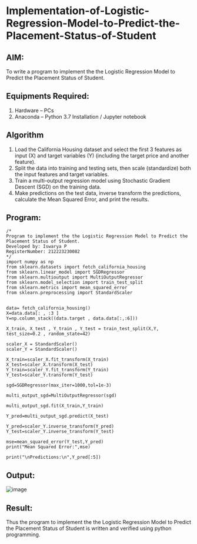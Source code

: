 # Implementation-of-Logistic-Regression-Model-to-Predict-the-Placement-Status-of-Student

## AIM:
To write a program to implement the the Logistic Regression Model to Predict the Placement Status of Student.

## Equipments Required:
1. Hardware – PCs
2. Anaconda – Python 3.7 Installation / Jupyter notebook

## Algorithm
1. Load the California Housing dataset and select the first 3 features as input (X) and target variables (Y) (including the target price and another feature).
2. Split the data into training and testing sets, then scale (standardize) both the input features and target variables.
3. Train a multi-output regression model using Stochastic Gradient Descent (SGD) on the training data.
4. Make predictions on the test data, inverse transform the predictions, calculate the Mean Squared Error, and print the results.

## Program:
```
/*
Program to implement the the Logistic Regression Model to Predict the Placement Status of Student.
Developed by: Iswarya P
RegisterNumber: 212223230082
*/
import numpy as np
from sklearn.datasets import fetch_california_housing
from sklearn.linear_model import SGDRegressor
from sklearn.multioutput import MultiOutputRegressor
from sklearn.model_selection import train_test_split
from sklearn.metrics import mean_squared_error
from sklearn.preprocessing import StandardScaler


data= fetch_california_housing()
X=data.data[: , :3 ] 
Y=np.column_stack((data.target , data.data[:,:6]))

X_train, X_test , Y_train , Y_test = train_test_split(X,Y, test_size=0.2 , random_state=42)

scaler_X = StandardScaler()
scaler_Y = StandardScaler()

X_train=scaler_X.fit_transform(X_train)
X_test=scaler_X.transform(X_test)
Y_train=scaler_Y.fit_transform(Y_train)
Y_test=scaler_Y.transform(Y_test)

sgd=SGDRegressor(max_iter=1000,tol=1e-3)

multi_output_sgd=MultiOutputRegressor(sgd)

multi_output_sgd.fit(X_train,Y_train)

Y_pred=multi_output_sgd.predict(X_test)

Y_pred=scaler_Y.inverse_transform(Y_pred)
Y_test=scaler_Y.inverse_transform(Y_test)

mse=mean_squared_error(Y_test,Y_pred)
print("Mean Squared Error:",mse)

print("\nPredictions:\n",Y_pred[:5])
```

## Output:
![image](https://github.com/user-attachments/assets/d1e91459-5b3f-4029-a12f-e4dc70660188)



## Result:
Thus the program to implement the the Logistic Regression Model to Predict the Placement Status of Student is written and verified using python programming.
